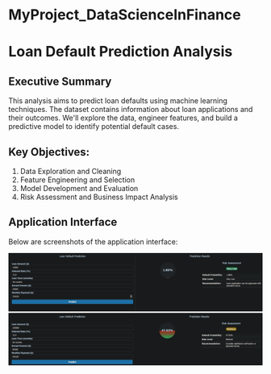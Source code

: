# MyProject_DataScienceInFinance

# Loan Default Prediction Analysis

## Executive Summary
This analysis aims to predict loan defaults using machine learning techniques. The dataset contains information about loan applications and their outcomes. We'll explore the data, engineer features, and build a predictive model to identify potential default cases.

## Key Objectives:
1. Data Exploration and Cleaning
2. Feature Engineering and Selection
3. Model Development and Evaluation
4. Risk Assessment and Business Impact Analysis

## Application Interface
Below are screenshots of the application interface:

![Application Screenshot 1](app_img/img_1.png)
![Application Screenshot 2](app_img/img_2.png)
